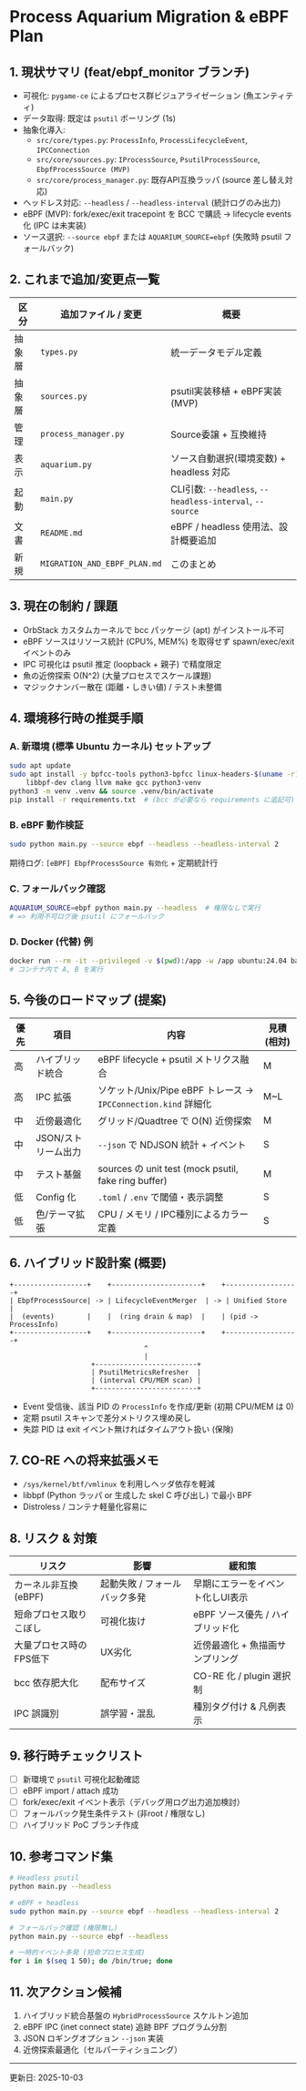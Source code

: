 # Process Aquarium Migration & eBPF Plan

## 1. 現状サマリ (feat/ebpf_monitor ブランチ)
- 可視化: `pygame-ce` によるプロセス群ビジュアライゼーション (魚エンティティ)
- データ取得: 既定は `psutil` ポーリング (1s)
- 抽象化導入:
  - `src/core/types.py`: `ProcessInfo`, `ProcessLifecycleEvent`, `IPCConnection`
  - `src/core/sources.py`: `IProcessSource`, `PsutilProcessSource`, `EbpfProcessSource (MVP)`
  - `src/core/process_manager.py`: 既存API互換ラッパ (source 差し替え対応)
- ヘッドレス対応: `--headless` / `--headless-interval` (統計ログのみ出力)
- eBPF (MVP): fork/exec/exit tracepoint を BCC で購読 → lifecycle events 化 (IPC は未実装)
- ソース選択: `--source ebpf` または `AQUARIUM_SOURCE=ebpf` (失敗時 psutil フォールバック)

## 2. これまで追加/変更点一覧
| 区分 | 追加ファイル / 変更 | 概要 |
|------|---------------------|------|
| 抽象層 | `types.py` | 統一データモデル定義 |
| 抽象層 | `sources.py` | psutil実装移植 + eBPF実装(MVP) |
| 管理 | `process_manager.py` | Source委譲 + 互換維持 |
| 表示 | `aquarium.py` | ソース自動選択(環境変数) + headless 対応 |
| 起動 | `main.py` | CLI引数: `--headless`, `--headless-interval`, `--source` |
| 文書 | `README.md` | eBPF / headless 使用法、設計概要追加 |
| 新規 | `MIGRATION_AND_EBPF_PLAN.md` | このまとめ |

## 3. 現在の制約 / 課題
- OrbStack カスタムカーネルで bcc パッケージ (apt) がインストール不可
- eBPF ソースはリソース統計 (CPU%, MEM%) を取得せず spawn/exec/exit イベントのみ
- IPC 可視化は psutil 推定 (loopback + 親子) で精度限定
- 魚の近傍探索 O(N^2) (大量プロセスでスケール課題)
- マジックナンバー散在 (距離・しきい値) / テスト未整備

## 4. 環境移行時の推奨手順
### A. 新環境 (標準 Ubuntu カーネル) セットアップ
```bash
sudo apt update
sudo apt install -y bpfcc-tools python3-bpfcc linux-headers-$(uname -r) \
    libbpf-dev clang llvm make gcc python3-venv
python3 -m venv .venv && source .venv/bin/activate
pip install -r requirements.txt  # (bcc が必要なら requirements に追記可)
```

### B. eBPF 動作検証
```bash
sudo python main.py --source ebpf --headless --headless-interval 2
```
期待ログ: `[eBPF] EbpfProcessSource 有効化` + 定期統計行

### C. フォールバック確認
```bash
AQUARIUM_SOURCE=ebpf python main.py --headless  # 権限なしで実行
# => 利用不可ログ後 psutil にフォールバック
```

### D. Docker (代替) 例
```bash
docker run --rm -it --privileged -v $(pwd):/app -w /app ubuntu:24.04 bash
# コンテナ内で A, B を実行
```

## 5. 今後のロードマップ (提案)
| 優先 | 項目 | 内容 | 見積(相対) |
|------|------|------|------------|
| 高 | ハイブリッド統合 | eBPF lifecycle + psutil メトリクス融合 | M |
| 高 | IPC 拡張 | ソケット/Unix/Pipe eBPF トレース → `IPCConnection.kind` 詳細化 | M~L |
| 中 | 近傍最適化 | グリッド/Quadtree で O(N) 近傍探索 | M |
| 中 | JSON/ストリーム出力 | `--json` で NDJSON 統計 + イベント | S |
| 中 | テスト基盤 | sources の unit test (mock psutil, fake ring buffer) | M |
| 低 | Config 化 | `.toml` / `.env` で閾値・表示調整 | S |
| 低 | 色/テーマ拡張 | CPU / メモリ / IPC種別によるカラー定義 | S |

## 6. ハイブリッド設計案 (概要)
```
+------------------+    +----------------------+    +------------------+
| EbpfProcessSource| -> | LifecycleEventMerger  | -> | Unified Store     |
|  (events)        |    |  (ring drain & map)  |    | (pid -> ProcessInfo)
+------------------+    +----------------------+    +------------------+
                                 ^
                                 |
                    +-------------------------+
                    | PsutilMetricsRefresher  |
                    | (interval CPU/MEM scan) |
                    +-------------------------+
```
- Event 受信後、該当 PID の `ProcessInfo` を作成/更新 (初期 CPU/MEM は 0)
- 定期 psutil スキャンで差分メトリクス埋め戻し
- 失踪 PID は exit イベント無ければタイムアウト扱い (保険)

## 7. CO-RE への将来拡張メモ
- `/sys/kernel/btf/vmlinux` を利用しヘッダ依存を軽減
- libbpf (Python ラッパ or 生成した skel C 呼び出し) で最小 BPF
- Distroless / コンテナ軽量化容易に

## 8. リスク & 対策
| リスク | 影響 | 緩和策 |
|--------|------|--------|
| カーネル非互換 (eBPF) | 起動失敗 / フォールバック多発 | 早期にエラーをイベント化しUI表示 |
| 短命プロセス取りこぼし | 可視化抜け | eBPF ソース優先 / ハイブリッド化 | 
| 大量プロセス時のFPS低下 | UX劣化 | 近傍最適化 + 魚描画サンプリング |
| bcc 依存肥大化 | 配布サイズ | CO-RE 化 / plugin 選択制 |
| IPC 誤識別 | 誤学習・混乱 | 種別タグ付け & 凡例表示 |

## 9. 移行時チェックリスト
- [ ] 新環境で `psutil` 可視化起動確認
- [ ] eBPF import / attach 成功
- [ ] fork/exec/exit イベント表示（デバッグ用ログ出力追加検討）
- [ ] フォールバック発生条件テスト (非root / 権限なし)
- [ ] ハイブリッド PoC ブランチ作成

## 10. 参考コマンド集
```bash
# Headless psutil
python main.py --headless

# eBPF + headless
sudo python main.py --source ebpf --headless --headless-interval 2

# フォールバック確認 (権限無し)
python main.py --source ebpf --headless

# 一時的イベント多発 (短命プロセス生成)
for i in $(seq 1 50); do /bin/true; done
```

## 11. 次アクション候補
1. ハイブリッド統合基盤の `HybridProcessSource` スケルトン追加
2. eBPF IPC (inet connect state) 追跡 BPF プログラム分割
3. JSON ロギングオプション `--json` 実装
4. 近傍探索最適化（セルパーティショニング）

---
更新日: 2025-10-03
